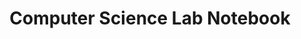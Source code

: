 ---
layout: scheduleStudent
title: Computer Science Lab Notebook
units: "1,2,3,4,5"
course: compsci
---